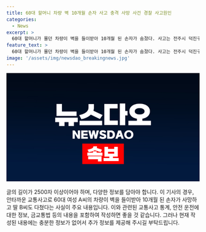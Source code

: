 ```yaml
---
title: 60대 할머니 차량 벽 10개월 손자 사고 충격 사망 사건 경찰 사고원인
categories:
  - News
excerpt: >
  60대 할머니가 몰던 차량이 벽을 들이받아 10개월 된 손자가 숨졌다. 사고는 전주시 덕진구 만성동의 아파트 지하주차장에서 발생했고, 손자는 병원으로 이송되었지만 숨졌다. A씨와 함께 타고 있던 딸 B씨도 다쳐 병원으로 이송됐으며 경찰은 정확한 경위를 조사 중이다. (문단 요약)
feature_text: >
  60대 할머니가 몰던 차량이 벽을 들이받아 10개월 된 손자가 숨졌다. 사고는 전주시 덕진구 만성동의 아파트 지하주차장에서 발생했고, 손자는 병원으로 이송되었지만 숨졌다. A씨와 함께 타고 있던 딸 B씨도 다쳐 병원으로 이송됐으며 경찰은 정확한 경위를 조사 중이다. (문단 요약)
image: '/assets/img/newsdao_breakingnews.jpg'
---
```


<p><img src="/assets/img/newsdao_breakingnews.jpg" alt="koreaapp 속보" /></p>

<p>글의 길이가 2500자 이상이어야 하며, 다양한 정보를 담아야 합니다. 이 기사의 경우, 안타까운 교통사고로 60대 여성 A씨의 차량이 벽을 들이받아 10개월 된 손자가 사망하고 딸 B씨도 다쳤다는 사실이 주요 내용입니다. 이와 관련된 교통사고 통계, 안전 운전에 대한 정보, 금교통법 등의 내용을 포함하여 작성하면 좋을 것 같습니다. 그러나 현재 작성된 내용에는 충분한 정보가 없어서 추가 정보를 제공해 주시길 부탁드립니다.</p>

